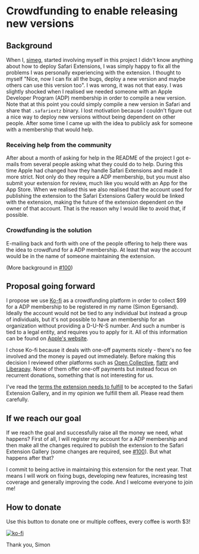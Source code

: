 # Crowdfunding to enable releasing new versions

## Background

When I, [simeg](https://github.com/simeg), started involving myself in this
project I didn't know anything about how to deploy Safari Extensions, I was
simply happy to fix all the problems I was personally experiencing with the
extension. I thought to myself "Nice, now I can fix all the bugs, deploy a new
version and maybe others can use this version too". I was wrong, it was not
that easy. I was slightly shocked when I realised we needed someone with an
Apple Developer Program (ADP) membership in order to compile a new version.
Note that at this point you could simply compile a new version in Safari and
share that `.safariextz` binary. I lost motivation because I couldn't figure
out a nice way to deploy new versions without being dependent on other people.
After some time I came up with the idea to publicly ask for someone with a
membership that would help.

### Receiving help from the community

After about a month of asking for help in the README of the project I got
e-mails from several people asking what they could do to help. During this time
Apple had changed how they handle Safari Extensions and made it more strict.
Not only do they require a ADP membership, but you must also submit your
extension for review, much like you would with an App for the App Store. When
we realised this we also realised that the account used for publishing the
extension to the Safari Extensions Gallery would be linked with the extension,
making the future of the extension dependent on the owner of that account. That
is the reason why I would like to avoid that, if possible.

### Crowdfunding is the solution

E-mailing back and forth with one of the people offering to help there was the
idea to crowdfund for a ADP membership. At least that way the account would be
in the name of someone maintaining the extension.

(More background in [#100](https://github.com/guyht/vimari/issues/100))

## Proposal going forward

I propose we use [Ko-fi](https://ko-fi.com) as a crowdfunding platform in order
to collect $99 for a ADP membership to be registered in my name (Simon
Egersand). Ideally the account would not be tied to any individual but instead
a group of individuals, but it's not possible to have an membership for an
organization without providing a D-U-N-S number. And such a number is tied to a
legal entity, and requires you to apply for it. All of this information can be
found on [Apple's
website](https://developer.apple.com/support/compare-memberships/).

I chose Ko-fi because it deals with one-off payments nicely - there's no fee
involved and the money is payed out immediately. Before making this decision I
reviewed other platforms such as [Open
Collective](https://opencollective.com/), [flattr](https://flattr.com/) and
[Liberapay](https://en.liberapay.com/). None of them offer one-off payments but
instead focus on recurrent donations, something that is not interesting for us.

I've read the [terms the extension needs to
fulfill](https://developer.apple.com/app-store/review/guidelines/#extensions)
to be accepted to the Safari Extension Gallery, and in my opinion we fulfill
them all. Please read them carefully.

## If we reach our goal

If we reach the goal and successfully raise all the money we need, what
happens? First of all, I will register my account for a ADP membership and then
make all the changes required to publish the extension to the Safari Extension
Gallery (some changes are required, see
[#100](https://github.com/guyht/vimari/issues/100)). But what happens after
that?

I commit to being active in maintaining this extension for the next year. That
means I will work on fixing bugs, developing new features, increasing test
coverage and generally improving the code. And I welcome everyone to join me!

## How to donate

Use this button to donate one or multiple coffees, every coffee is worth $3!

[![ko-fi](https://www.ko-fi.com/img/donate_sm.png)](https://ko-fi.com/T6T0FK7H)

Thank you,
Simon
